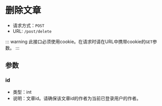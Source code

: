 # 删除文章

* 请求方式：`POST`
* URL: `/post/delete`

::: warning
此接口必须使用cookie。在请求时请在URL中携带cookie的`GET`参数。
:::

## 参数
### id
* 类型：int  
* 说明：文章id。请确保该文章id的作者为当前已登录用户的作者。